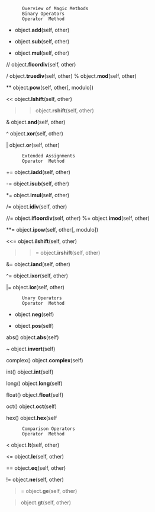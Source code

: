           Overview of Magic Methods
          Binary Operators
          Operator	Method
+	object.__add__(self, other)

-	object.__sub__(self, other)

*	object.__mul__(self, other)

//	object.__floordiv__(self, other)

/	object.__truediv__(self, other)
%	object.__mod__(self, other)

**	object.__pow__(self, other[, modulo])

<<	object.__lshift__(self, other)

>>	object.__rshift__(self, other)

&	object.__and__(self, other)

^	object.__xor__(self, other)

|	object.__or__(self, other)

          Extended Assignments
          Operator	Method
+=	object.__iadd__(self, other)

-=	object.__isub__(self, other)

*=	object.__imul__(self, other)

/=	object.__idiv__(self, other)

//=	object.__ifloordiv__(self, other)
%=	object.__imod__(self, other)

**=	object.__ipow__(self, other[, modulo])

<<=	object.__ilshift__(self, other)

>>=	object.__irshift__(self, other)

&=	object.__iand__(self, other)

^=	object.__ixor__(self, other)

|=	object.__ior__(self, other)

          Unary Operators
          Operator	Method
-	object.__neg__(self)

+	object.__pos__(self)

abs()	object.__abs__(self)

~	object.__invert__(self)

complex()	object.__complex__(self)

int()	object.__int__(self)

long()	object.__long__(self)

float()	object.__float__(self)

oct()	object.__oct__(self)

hex()	object.__hex__(self

          Comparison Operators
          Operator	Method
<	object.__lt__(self, other)

<=	object.__le__(self, other)

==	object.__eq__(self, other)

!=	object.__ne__(self, other)

>=	object.__ge__(self, other)

>	object.__gt__(self, other)
